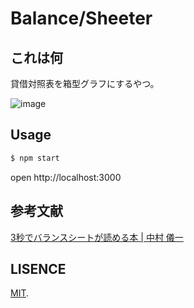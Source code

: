 # Balance/Sheeter

## これは何
貸借対照表を箱型グラフにするやつ。

![image](https://user-images.githubusercontent.com/7953751/57177857-5d90b500-6ea3-11e9-994d-d0caff6d96b7.png)

## Usage
```bash
$ npm start
```
open http://localhost:3000

## 参考文献
[3秒でバランスシートが読める本 \| 中村 儀一](https://www.amazon.co.jp/gp/product/4860638239)

## LISENCE
[MIT](LICENSE).

